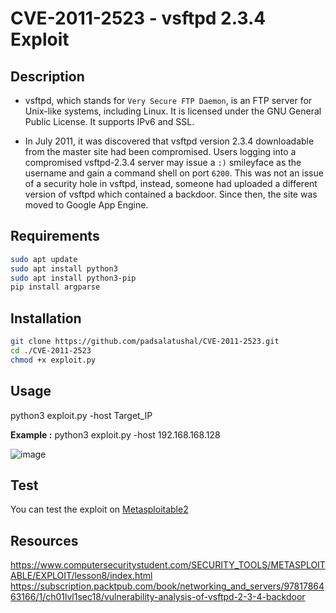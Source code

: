 # CVE-2011-2523 - vsftpd 2.3.4 Exploit


## Description
- vsftpd, which stands for `Very Secure FTP Daemon`, is an FTP server for Unix-like systems, including Linux. It is licensed under the GNU General Public License. It supports IPv6 and SSL.

- In July 2011, it was discovered that vsftpd version 2.3.4 downloadable from the master site had been compromised.  Users logging into a compromised vsftpd-2.3.4 server may issue a `:)` smileyface as the username and gain a command shell on port `6200`.  This was not an issue of a security hole in vsftpd, instead, someone had uploaded a different version of vsftpd which contained a backdoor. Since then, the site was moved to Google App Engine.


## Requirements

```bash
sudo apt update
sudo apt install python3
sudo apt install python3-pip
pip install argparse
```

## Installation

```bash
git clone https://github.com/padsalatushal/CVE-2011-2523.git
cd ./CVE-2011-2523
chmod +x exploit.py
```


## Usage

python3 exploit.py -host Target_IP 

**Example :** python3 exploit.py -host 192.168.168.128


![image](https://user-images.githubusercontent.com/57517785/140640932-aa2e2a7f-cf09-44b1-a3f9-ce97bfa28f00.png)


## Test

You can test the exploit on [Metasploitable2](https://sourceforge.net/projects/metasploitable/files/Metasploitable2/)

## Resources 

https://www.computersecuritystudent.com/SECURITY_TOOLS/METASPLOITABLE/EXPLOIT/lesson8/index.html
https://subscription.packtpub.com/book/networking_and_servers/9781786463166/1/ch01lvl1sec18/vulnerability-analysis-of-vsftpd-2-3-4-backdoor
